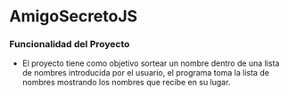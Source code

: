 # AmigoSecretoJS

### Funcionalidad del Proyecto

- El proyecto tiene como objetivo sortear un nombre dentro de una lista de nombres introducida por el usuario, el programa toma la lista de nombres mostrando los nombres que recibe en su lugar.
